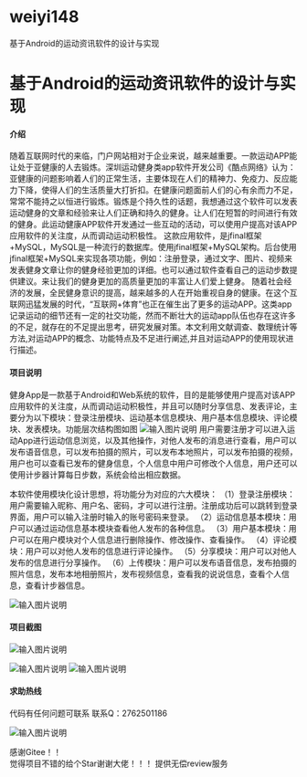 # weiyi148
基于Android的运动资讯软件的设计与实现

# 基于Android的运动资讯软件的设计与实现


#### 介绍
随着互联网时代的来临，门户网站相对于企业来说，越来越重要。一款运动APP能让处于亚健康的人去锻炼。深圳运动健身类app软件开发公司《酷点网络》认为：亚健康的问题影响着人们的正常生活，主要体现在人们的精神力、免疫力、反应能力下降，使得人们的生活质量大打折扣。在健康问题面前人们的心有余而力不足，常常不能持之以恒进行锻炼。锻炼是个持久性的话题，我想通过这个软件可以发表运动健身的文章和经验来让人们正确和持久的健身。让人们在短暂的时间进行有效的健身。此运动健康APP软件开发通过一些互动的活动，可以使用户提高对该APP应用软件的关注度，从而调动运动积极性。
这款应用软件，是jfinal框架+MySQL，MySQL是一种流行的数据库。使用jfinal框架+MySQL架构。后台使用jfinal框架+MySQL来实现各项功能，例如：注册登录，通过文字、图片、视频来发表健身文章让你的健身经验更加的详细。也可以通过软件查看自己的运动步数提供建议。来让我们的健身更加的高质量更加的丰富让人们爱上健身。
随着社会经济的发展，全民健身意识的提高，越来越多的人在开始重视自身的健康。在这个互联网迅猛发展的时代，“互联网+体育”也正在催生出了更多的运动APP。这类app记录运动的细节还有一定的社交功能，然而不断壮大的运动app队伍也存在这许多的不足，就存在的不足提出思考，研究发展对策。本文利用文献调查、数理统计等方法,对运动APP的概念、功能特点及不足进行阐述,并且对运动APP的使用现状进行描述。



#### 项目说明
健身App是一款基于Android和Web系统的软件，目的是能够使用户提高对该APP应用软件的关注度，从而调动运动积极性，并且可以随时分享信息、发表评论，主要分为以下模块：登录注册模块、运动基本信息模块、用户基本信息模块、评论模块、发表模块。功能层次结构图如图
![输入图片说明](https://images.gitee.com/uploads/images/2021/0201/231105_93e3b314_8639279.png "屏幕截图.png")
用户需要注册才可以进入运动App进行运动信息浏览，以及其他操作，对他人发布的消息进行查看，用户可以发布语音信息，可以发布拍摄的照片，可以发布本地照片，可以发布拍摄的视频，用户也可以查看已发布的健身信息，个人信息中用户可修改个人信息，用户还可以使用计步器计算每日步数，系统会给出相应数据。

本软件使用模块化设计思想，将功能分为对应的六大模块：
（1）登录注册模块：用户需要输入昵称、用户名、密码，才可以进行注册。注册成功后可以跳转到登录界面，用户可以输入注册时输入的账号密码来登录。
（2）运动信息基本模块：用户可以通过运动信息基本模块查看他人发布的各种信息。
（3）用户基本模块：用户可以在用户模块对个人信息进行删除操作、修改操作、查看操作。
（4）评论模块：用户可以对他人发布的信息进行评论操作。
（5）分享模块：用户可以对他人发布的信息进行分享操作。
（6）上传模块：用户可以发布语音信息，发布拍摄的照片信息，发布本地相册照片，发布视频信息，查看我的说说信息，查看个人信息，查看计步器信息。

![输入图片说明](https://images.gitee.com/uploads/images/2021/0201/231128_4e79c04f_8639279.png "屏幕截图.png")




#### 项目截图
![输入图片说明](https://images.gitee.com/uploads/images/2021/0201/231147_7fde8973_8639279.png "屏幕截图.png")

![输入图片说明](https://images.gitee.com/uploads/images/2021/0201/231154_dd3a144c_8639279.png "屏幕截图.png")
![输入图片说明](https://images.gitee.com/uploads/images/2021/0201/231221_9e088166_8639279.png "屏幕截图.png")

#### 求助热线


代码有任何问题可联系
联系Q：2762501186

                            
![输入图片说明](https://images.gitee.com/uploads/images/2020/1119/003728_cd598bb9_4865385.jpeg "微信.jpg")           

感谢Gitee！！  
觉得项目不错的给个Star谢谢大佬！！！
提供无偿review服务
